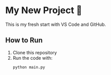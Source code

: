# My New Project 🚀

This is my fresh start with VS Code and GitHub.

## How to Run
1. Clone this repository
2. Run the code with:
   ```bash
   python main.py
